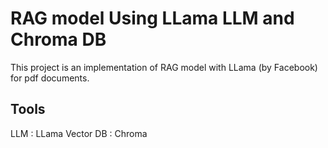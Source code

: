 # RAG model Using LLama LLM and Chroma DB

This project is an implementation of RAG model with LLama (by Facebook) for pdf documents.

## Tools 
LLM : LLama
Vector DB : Chroma